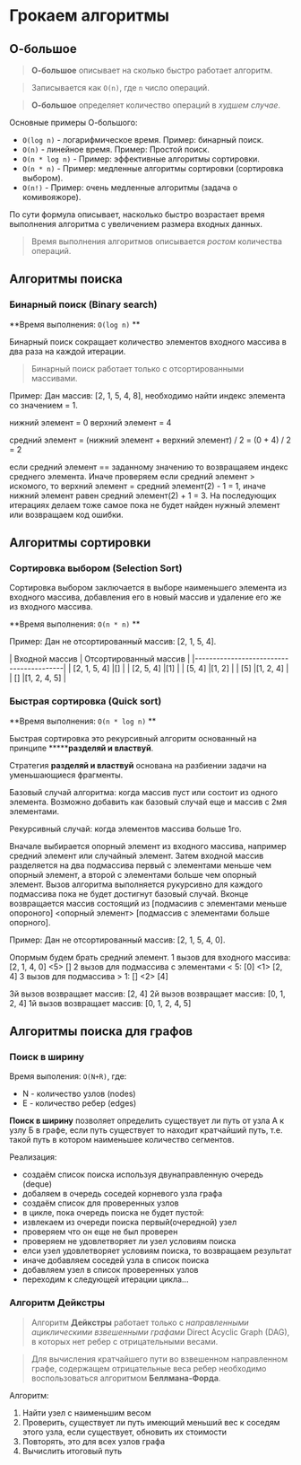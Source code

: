 # **Грокаем алгоритмы**

## **О-большое**

> **О-большое** описывает на сколько быстро работает алгоритм.

> Записывается как `O(n)`, где `n` число операций.

> **О-большое** определяет количество операций в *худшем случае*.

Основные примеры О-большого:

+ `O(log n)` - логарифмическое время. Пример: бинарный поиск.
+ `O(n)` - линейное время. Пример: Простой поиск.
+ `O(n * log n)` - Пример: эффективные алгоритмы сортировки.
+ `O(n * n)` - Пример: медленные алгоритмы сортировки (сортировка выбором).
+ `O(n!)` - Пример: очень медленные алгоритмы (задача о комивояжоре).

По сути формула описывает, насколько быстро возрастает время выполнения алгоритма с увеличением размера входных данных.

> Время выполнения алгоритмов описывается *ростом* количества операций.

## Алгоритмы поиска

### Бинарный поиск (Binary search)

**Время выполнения: `O(log n)` **

Бинарный поиск сокращает количество элементов входного массива в два раза на каждой итерации.

> Бинарный поиск работает только с отсортированными массивами.

Пример: Дан массив: [2, 1, 5, 4, 8], необходимо найти индекс элемента со значением = 1.

нижний элемент = 0
верхний элемент = 4

средний элемент = (нижний элемент + верхний элемент) / 2 = (0 + 4) / 2 = 2

если средний элемент == заданному значению то возвращаяем индекс среднего элемента.
Иначе проверяем если средний элемент > искомого, то верхний элемент = средний элемент(2) - 1 = 1,
иначе нижний элемент равен средний элемент(2) + 1 = 3. На последующих итерациях делаем тоже самое
пока не будет найден нужный элемент или возвращаем код ошибки.

## Алгоритмы сортировки

### Сортировка выбором (Selection Sort)

Сортировка выбором заключается в выборе наименьшего элемента из входного массива,
добавления его в новый массив и удаление его же из входного массива.

**Время выполнения: `O(n * n)` **

Пример: Дан не отсортированный массив: [2, 1, 5, 4].

| Входной массив | Отсортированный массив |
|-----------------------------------------|
| [2, 1, 5, 4]   |[]                      |
| [2, 5, 4]      |[1]                     |
| [5, 4]         |[1, 2]                  |
| [5]            |[1, 2, 4]               |
| []             |[1, 2, 4, 5]            |

### Быстрая сортировка (Quick sort)

**Время выполнения: `O(n * log n)` **

Быстрая сортировка это рекурсивный алгоритм основанный на принципе *******разделяй и властвуй**.

Стратегия **разделяй и властвуй** основана на разбиении задачи на уменьшающиеся фрагменты.

Базовый случай алгоритма: когда массив пуст или состоит из одного элемента. Возможно добавить как базовый случай еще и массив с 2мя элементами.

Рекурсивный случай: когда элементов массива больше 1го.

Вначале выбирается опорный элемент из входного массива, например средний элемент или случайный элемент. Затем входной массив разделяется на два подмассива первый с элементами меньше чем опорный элемент, а второй с элементами больше чем опорный элемент. Вызов алгоритма выполняется рукурсивно для каждого подмассива пока не будет достигнут базовый случай. Вконце возвращается массив состоящий из [подмасиив с элементами меньше опороного] <опорный элемент> [подмассив с элементами больше опорного].

Пример: Дан не отсортированный массив: [2, 1, 5, 4, 0].

Опормым будем брать средний элемент.
1 вызов для входного массива:
[2, 1, 4, 0] <5> []
2 вызов для подмассива с элементами < 5:
[0] <1> [2, 4]
3 вызов для подмассива > 1:
[] <2> [4]

3й вызов возвращает массив: [2, 4]
2й вызов возвращает массив: [0, 1, 2, 4]
1й вызов возвращает массив: [0, 1, 2, 4, 5]

## Алгоритмы поиска для графов

### Поиск в ширину

Время выполения: `O(N+R)`, где:
- N - количество узлов (nodes)
- E - количество ребер (edges)

**Поиск в ширину** позволяет определить существует ли путь от узла А к узлу Б в графе,
если путь существует то находит кратчайший путь, т.е. такой путь в котором наименьшее 
количество сегментов.

Реализация:
- создаём список поиска используя двунаправленную очередь (deque)
- добаляем в очередь соседей корневого узла графа
- создаём список для проверенных узлов
- в цикле, пока очередь поиска не будет пустой:
- извлекаем из очереди поиска первый(очередной) узел
- проверяем что он еще не был проверен
- проверяем не удовлетворяет ли узел условиям поиска
- елси узел удовлетворяет условиям поиска, то возвращаем результат
- иначе добавляем соседей узла в список поиска
- добавляем узел в список проверенных узлов
- переходим к следующей итерации цикла...

### Алгоритм Дейкстры

> Алгоритм **Дейкстры** работает только с *направленными ациклическими взвешенными графами* 
Direct Acyclic Graph (DAG), в которых нет ребер с отрицательными весами.

> Для вычисления кратчайшего пути во взвешенном направленном графе, содержащем отрицательные 
веса ребер необходимо воспользоваться алгоритмом **Беллмана-Форда**.

Алгоритм:

1. Найти узел с наименьшим весом
1. Проверить, существует ли путь имеющий меньший вес к соседям этого узла, если существует,
обновить их стоимости
1. Повторять, это для всех узлов графа
1. Вычислить итоговый путь

